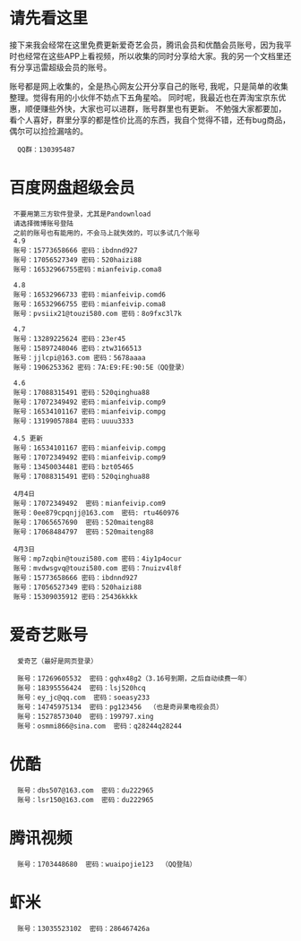 # 请先看这里
接下来我会经常在这里免费更新爱奇艺会员，腾讯会员和优酷会员账号，因为我平时也经常在这些APP上看视频，所以收集的同时分享给大家。我的另一个文档里还有分享迅雷超级会员的账号。

账号都是网上收集的，全是热心网友公开分享自己的账号, 我呢，只是简单的收集整理。觉得有用的小伙伴不妨点下五角星哈。
同时呢，我最近也在弄淘宝京东优惠，顺便赚些外快，大家也可以进群，账号群里也有更新。
不勉强大家都要加，看个人喜好，群里分享的都是性价比高的东西，我自个觉得不错，还有bug商品，偶尔可以捡捡漏啥的。

      QQ群：130395487

# 百度网盘超级会员

     不要用第三方软件登录，尤其是Pandownload
     请选择微博账号登陆
     之前的账号也有能用的，不会马上就失效的，可以多试几个账号
     4.9
     账号：15773658666 密码：ibdnnd927
     账号：17056527349 密码：520haizi88
     账号：16532966755密码：mianfeivip.coma8
     
     4.8
     账号：16532966733 密码：mianfeivip.comd6
     账号：16532966755 密码：mianfeivip.coma8
     账号：pvsiix21@touzi580.com 密码：8o9fxc3l7k

     4.7
     账号：13289225624 密码：23er45
     账号：15897248046 密码：ztw3166513
     账号：jjlcpi@163.com 密码：5678aaaa
     账号：1906253362 密码：7A:E9:FE:90:5E（QQ登录）

     4.6
     账号：17088315491 密码：520qinghua88
     账号：17072349492 密码：mianfeivip.comp9
     账号：16534101167 密码：mianfeivip.compg
     账号：13199057884 密码：uuuu3333
     
     4.5 更新
     账号：16534101167 密码：mianfeivip.compg
     账号：17072349492 密码：mianfeivip.comp9
     账号：13450034481 密码：bzt05465
     账号：17088315491 密码：520qinghua88
     
     4月4日
     账号：17072349492  密码：mianfeivip.com9
     账号：0ee879cpqnjj@163.com  密码: rtu460976
     账号：17065657690  密码：520maiteng88
     账号：17068484797  密码：520maiteng88

     4月3日
     账号：mp7zqbin@touzi580.com 密码：4iy1p4ocur
     账号：mvdwsgvq@touzi580.com 密码：7nuizv4l8f
     账号：15773658666 密码：ibdnnd927
     账号：17056527349 密码：520haizi88
     账号：15309035912 密码：25436kkkk
     

# 爱奇艺账号 
      爱奇艺（最好是网页登录）
      
      账号：17269605532  密码：gqhx48g2（3.16号到期，之后自动续费一年）
      账号：18395556424  密码：lsj520hcq
      账号：ey_jc@qq.com  密码：soeasy233
      账号：14745975134  密码：pg123456  （也是奇异果电视会员）
      账号：15278573040  密码：199797.xing
      账号：osmmi866@sina.com  密码：q28244q28244

# 优酷
      账号：dbs507@163.com  密码：du222965
      账号：lsr150@163.com  密码：du222965

# 腾讯视频
      账号：1703448680  密码：wuaipojie123  （QQ登陆）

# 虾米
      账号：13035523102  密码：286467426a
      

